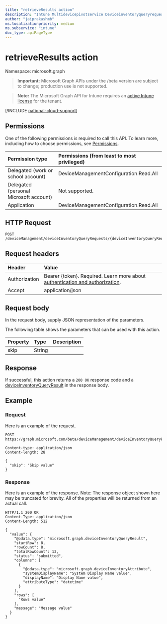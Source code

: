 ```yaml
---
title: "retrieveResults action"
description: "Intune Multidevicepivotservice Deviceinventoryqueryrequest Retrieveresults Api ."
author: "jaiprakashmb"
ms.localizationpriority: medium
ms.subservice: "intune"
doc_type: apiPageType
---
```


# retrieveResults action

Namespace: microsoft.graph

> **Important:** Microsoft Graph APIs under the /beta version are subject to change; production use is not supported.

> **Note:** The Microsoft Graph API for Intune requires an [active Intune license](https://go.microsoft.com/fwlink/?linkid=839381) for the tenant.



[!INCLUDE [national-cloud-support](../../includes/all-clouds.md)]

## Permissions
One of the following permissions is required to call this API. To learn more, including how to choose permissions, see [Permissions](/graph/permissions-reference).

|Permission type|Permissions (from least to most privileged)|
|:---|:---|
|Delegated (work or school account)|DeviceManagementConfiguration.Read.All|
|Delegated (personal Microsoft account)|Not supported.|
|Application|DeviceManagementConfiguration.Read.All|

## HTTP Request
<!-- {
  "blockType": "ignored"
}
-->
``` http
POST /deviceManagement/deviceInventoryQueryRequests/{deviceInventoryQueryRequestId}/retrieveResults
```

## Request headers
|Header|Value|
|:---|:---|
|Authorization|Bearer {token}. Required. Learn more about [authentication and authorization](/graph/auth/auth-concepts).|
|Accept|application/json|

## Request body
In the request body, supply JSON representation of the parameters.

The following table shows the parameters that can be used with this action.

|Property|Type|Description|
|:---|:---|:---|
|skip|String||



## Response
If successful, this action returns a `200 OK` response code and a [deviceInventoryQueryResult](../resources/intune-multidevicepivotservice-deviceinventoryqueryresult.md) in the response body.

## Example

### Request
Here is an example of the request.
``` http
POST https://graph.microsoft.com/beta/deviceManagement/deviceInventoryQueryRequests/{deviceInventoryQueryRequestId}/retrieveResults

Content-type: application/json
Content-length: 28

{
  "skip": "Skip value"
}
```

### Response
Here is an example of the response. Note: The response object shown here may be truncated for brevity. All of the properties will be returned from an actual call.
``` http
HTTP/1.1 200 OK
Content-Type: application/json
Content-Length: 512

{
  "value": {
    "@odata.type": "microsoft.graph.deviceInventoryQueryResult",
    "startRow": 8,
    "rowCount": 8,
    "totalRowCount": 13,
    "status": "submitted",
    "columns": [
      {
        "@odata.type": "microsoft.graph.deviceInventoryAttribute",
        "systemDisplayName": "System Display Name value",
        "displayName": "Display Name value",
        "attributeType": "datetime"
      }
    ],
    "rows": [
      "Rows value"
    ],
    "message": "Message value"
  }
}
```
